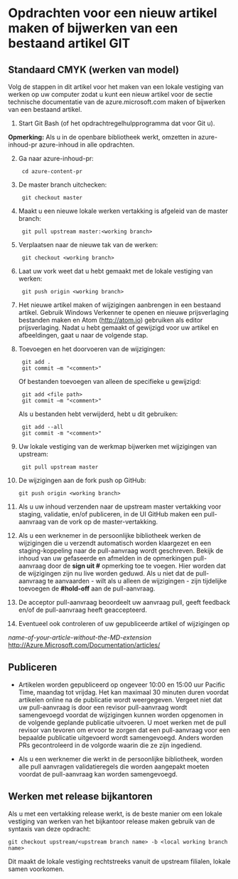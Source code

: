 <properties pageTitle="Opdrachten voor een nieuw artikel maken of bijwerken van een bestaand artikel GIT" description="Stappen voor het werken met de technische Azure inhoud GitHub opslagplaatsen." metaKeywords="" services="" solutions="" documentationCenter="" authors="tysonn" videoId="" scriptId="" manager="carolz" />

<tags ms.service="contributor-guide" ms.devlang="" ms.topic="article" ms.tgt_pltfrm="" ms.workload="" ms.date="01/16/2015" ms.author="tysonn" />

# <a name="git-commands-for-creating-a-new-article-or-updating-an-existing-article"></a>Opdrachten voor een nieuw artikel maken of bijwerken van een bestaand artikel GIT


## <a name="standard-process-working-from-master"></a>Standaard CMYK (werken van model)
Volg de stappen in dit artikel voor het maken van een lokale vestiging van werken op uw computer zodat u kunt een nieuw artikel voor de sectie technische documentatie van de azure.microsoft.com maken of bijwerken van een bestaand artikel.

1. Start Git Bash (of het opdrachtregelhulpprogramma dat voor Git u).

 **Opmerking:** Als u in de openbare bibliotheek werkt, omzetten in azure-inhoud-pr azure-inhoud in alle opdrachten.

2. Ga naar azure-inhoud-pr:

        cd azure-content-pr
3. De master branch uitchecken:

        git checkout master

4. Maakt u een nieuwe lokale werken vertakking is afgeleid van de master branch:

        git pull upstream master:<working branch>


5. Verplaatsen naar de nieuwe tak van de werken:

        git checkout <working branch>

6. Laat uw vork weet dat u hebt gemaakt met de lokale vestiging van werken:

        git push origin <working branch>

7. Het nieuwe artikel maken of wijzigingen aanbrengen in een bestaand artikel. Gebruik Windows Verkenner te openen en nieuwe prijsverlaging bestanden maken en Atom (http://atom.io) gebruiken als editor prijsverlaging. Nadat u hebt gemaakt of gewijzigd voor uw artikel en afbeeldingen, gaat u naar de volgende stap.

8. Toevoegen en het doorvoeren van de wijzigingen:

        git add .
        git commit –m "<comment>"
        
   Of bestanden toevoegen van alleen de specifieke u gewijzigd:

        git add <file path>
        git commit –m "<comment>"

   Als u bestanden hebt verwijderd, hebt u dit gebruiken:
   
        git add --all
        git commit -m "<comment>"

9. Uw lokale vestiging van de werkmap bijwerken met wijzigingen van upstream:

        git pull upstream master

10. De wijzigingen aan de fork push op GitHub:

        git push origin <working branch>

12. Als u uw inhoud verzenden naar de upstream master vertakking voor staging, validatie, en/of publiceren, in de UI GitHub maken een pull-aanvraag van de vork op de master-vertakking.

13. Als u een werknemer in de persoonlijke bibliotheek werken de wijzigingen die u verzendt automatisch worden klaargezet en een staging-koppeling naar de pull-aanvraag wordt geschreven. Bekijk de inhoud van uw gefaseerde en afmelden in de opmerkingen pull-aanvraag door de **sign uit #** opmerking toe te voegen.  Hier worden dat de wijzigingen zijn nu live worden geduwd.  Als u niet dat de pull-aanvraag te aanvaarden - wilt als u alleen de wijzigingen - zijn tijdelijke toevoegen de **#hold-off** aan de pull-aanvraag.

14. De acceptor pull-aanvraag beoordeelt uw aanvraag pull, geeft feedback en/of de pull-aanvraag heeft geaccepteerd. 

15. Eventueel ook controleren of uw gepubliceerde artikel of wijzigingen op

 *name-of-your-article-without-the-MD-extension* http://Azure.Microsoft.com/Documentation/articles/

## <a name="publishing"></a>Publiceren

- Artikelen worden gepubliceerd op ongeveer 10:00 en 15:00 uur Pacific Time, maandag tot vrijdag. Het kan maximaal 30 minuten duren voordat artikelen online na de publicatie wordt weergegeven. Vergeet niet dat uw pull-aanvraag is door een revisor pull-aanvraag wordt samengevoegd voordat de wijzigingen kunnen worden opgenomen in de volgende geplande publicatie uitvoeren. U moet werken met de pull revisor van tevoren om ervoor te zorgen dat een pull-aanvraag voor een bepaalde publicatie uitgevoerd wordt samengevoegd. Anders worden PRs gecontroleerd in de volgorde waarin die ze zijn ingediend.

- Als u een werknemer die werkt in de persoonlijke bibliotheek, worden alle pull aanvragen validatieregels die worden aangepakt moeten voordat de pull-aanvraag kan worden samengevoegd. 

## <a name="working-with-release-branches"></a>Werken met release bijkantoren

Als u met een vertakking release werkt, is de beste manier om een lokale vestiging van werken van het bijkantoor release maken gebruik van de syntaxis van deze opdracht:

    git checkout upstream/<upstream branch name> -b <local working branch name>

Dit maakt de lokale vestiging rechtstreeks vanuit de upstream filialen, lokale samen voorkomen.

